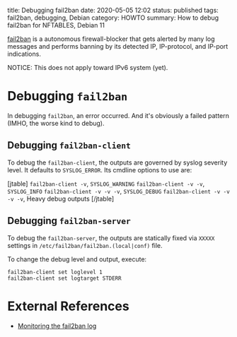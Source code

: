 title: Debugging fail2ban 
date: 2020-05-05 12:02
status: published
tags: fail2ban, debugging, Debian
category: HOWTO
summary: How to debug fail2ban for NFTABLES, Debian 11

[fail2ban](https://www.fail2ban.org/wiki/index.php/Main_Page) is a
autonomous firewall-blocker that gets alerted by many log messages
and performs banning by its detected IP, IP-protocol, and IP-port indications.

NOTICE: This does not apply toward IPv6 system (yet).

# Debugging `fail2ban`

In debugging `fail2ban`,  an error occurred.  And it's obviously a
failed pattern (IMHO, the worse kind to debug).


## Debugging `fail2ban-client`

To debug the `fail2ban-client`, the outputs are governed by syslog severity
level.  It defaults to `SYSLOG_ERROR`.  Its cmdline options to use are:

[jtable]
`fail2ban-client -v`, `SYSLOG_WARNING`
`fail2ban-client -v -v`, `SYSLOG_INFO`
`fail2ban-client -v -v -v`, `SYSLOG_DEBUG`
`fail2ban-client -v -v -v -v`, Heavy debug outputs
[/jtable]


## Debugging `fail2ban-server`

To debug the `fail2ban-server`, the outputs are statically fixed via `XXXXX`
settings in `/etc/fail2ban/fail2ban.(local|conf)` file.

To change the debug level and output, execute:
```shell
fail2ban-client set loglevel 1
fail2ban-client set logtarget STDERR
```

# External References

* [Monitoring the fail2ban log](https://www.the-art-of-web.com/system/fail2ban-log/)

